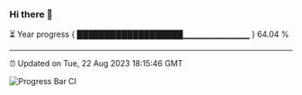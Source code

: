 ### Hi there 👋

⏳ Year progress { ███████████████████▁▁▁▁▁▁▁▁▁▁▁ } 64.04 %

---

⏰ Updated on Tue, 22 Aug 2023 18:15:46 GMT

![Progress Bar CI](https://github.com/liununu/liununu/workflows/Progress%20Bar%20CI/badge.svg)
